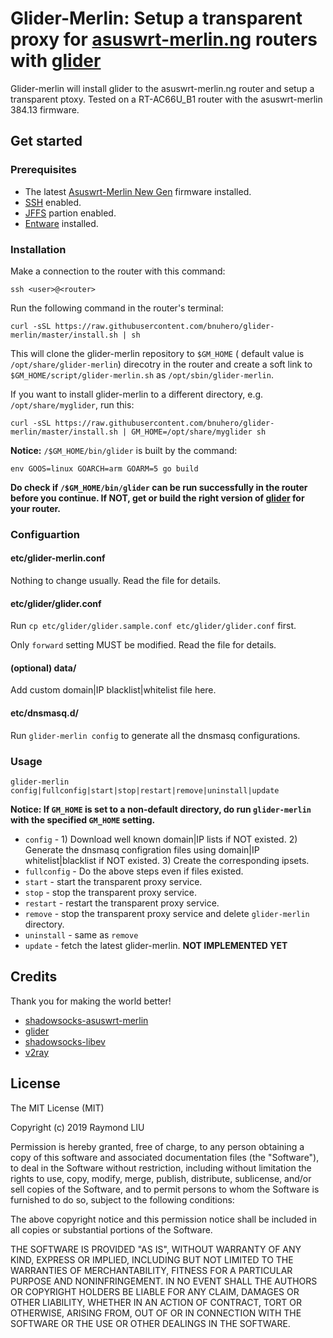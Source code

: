 # Glider-Merlin: Setup a transparent proxy for [asuswrt-merlin.ng](https://www.asuswrt-merlin.net/) routers with [glider](https://github.com/nadoo/glider)

Glider-merlin will install glider to the asuswrt-merlin.ng router and setup a transparent ptoxy. Tested on a RT-AC66U_B1 router with the asuswrt-merlin 384.13 firmware.

## Get started

### Prerequisites

* The latest [Asuswrt-Merlin New Gen](https://www.asuswrt-merlin.net/) firmware installed.
* [SSH](https://github.com/RMerl/asuswrt-merlin/wiki/SSHD) enabled.
* [JFFS](https://github.com/RMerl/asuswrt-merlin/wiki/JFFS) partion enabled.
* [Entware](https://github.com/RMerl/asuswrt-merlin/wiki/Entware) installed.

### Installation

Make a connection to the router with this command:

`ssh <user>@<router>`

Run the following command in the router's terminal:

`curl -sSL https://raw.githubusercontent.com/bnuhero/glider-merlin/master/install.sh | sh`

This will clone the glider-merlin repository to `$GM_HOME` ( default value is `/opt/share/glider-merlin`) direcotry in the router and create a soft link to `$GM_HOME/script/glider-merlin.sh` as `/opt/sbin/glider-merlin`.

If you want to install glider-merlin to a different directory, e.g. `/opt/share/myglider`, run this:

`curl -sSL https://raw.githubusercontent.com/bnuhero/glider-merlin/master/install.sh | GM_HOME=/opt/share/myglider sh`

**Notice:** `/$GM_HOME/bin/glider` is built by the command:

`env GOOS=linux GOARCH=arm GOARM=5 go build`

**Do check if `/$GM_HOME/bin/glider` can be run successfully in the router before you continue. If NOT, get or build the right version of [glider](https://github.com/nadoo/glider/releases) for your router.**

### Configuartion

#### etc/glider-merlin.conf

Nothing to change usually. Read the file for details.

#### etc/glider/glider.conf

Run `cp etc/glider/glider.sample.conf etc/glider/glider.conf` first.

Only `forward` setting MUST be modified. Read the file for details.

#### (optional) data/

Add custom domain|IP blacklist|whitelist file here.

#### etc/dnsmasq.d/

Run `glider-merlin config` to generate all the dnsmasq configurations.

### Usage

`glider-merlin config|fullconfig|start|stop|restart|remove|uninstall|update`

**Notice: If `GM_HOME` is set to a non-default directory, do run `glider-merlin` with the specified `GM_HOME` setting.**

* `config` - 1) Download well known domain|IP lists if NOT existed. 2) Generate the dnsmasq configration files using domain|IP whitelist|blacklist if NOT existed. 3) Create the corresponding ipsets.
* `fullconfig` - Do the above steps even if files existed.
* `start` - start the transparent proxy service.
* `stop` - stop the transparent proxy service.
* `restart` - restart the transparent proxy service.
* `remove` - stop the transparent proxy service and delete `glider-merlin` directory.
* `uninstall` - same as `remove`
* `update` - fetch the latest glider-merlin. **NOT IMPLEMENTED YET**

## Credits

Thank you for making the world better!

* [shadowsocks-asuswrt-merlin](https://github.com/Acris/shadowsocks-asuswrt-merlin)
* [glider](https://github.com/nadoo/glider)
* [shadowsocks-libev](https://github.com/shadowsocks/shadowsocks-libev)
* [v2ray](https://github.com/v2ray/v2ray-core)

## License

The MIT License (MIT)

Copyright (c) 2019 Raymond LIU

Permission is hereby granted, free of charge, to any person obtaining a copy
of this software and associated documentation files (the "Software"), to deal
in the Software without restriction, including without limitation the rights
to use, copy, modify, merge, publish, distribute, sublicense, and/or sell
copies of the Software, and to permit persons to whom the Software is
furnished to do so, subject to the following conditions:

The above copyright notice and this permission notice shall be included in
all copies or substantial portions of the Software.

THE SOFTWARE IS PROVIDED "AS IS", WITHOUT WARRANTY OF ANY KIND, EXPRESS OR
IMPLIED, INCLUDING BUT NOT LIMITED TO THE WARRANTIES OF MERCHANTABILITY,
FITNESS FOR A PARTICULAR PURPOSE AND NONINFRINGEMENT. IN NO EVENT SHALL THE
AUTHORS OR COPYRIGHT HOLDERS BE LIABLE FOR ANY CLAIM, DAMAGES OR OTHER
LIABILITY, WHETHER IN AN ACTION OF CONTRACT, TORT OR OTHERWISE, ARISING FROM,
OUT OF OR IN CONNECTION WITH THE SOFTWARE OR THE USE OR OTHER DEALINGS IN
THE SOFTWARE.
